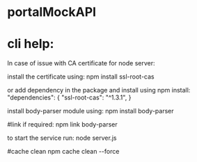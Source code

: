 # portalMockAPI
# cli help:

In case of issue with CA certificate for node server:

install the certificate using:
npm install ssl-root-cas

or add dependency in the package and install using npm install:
 "dependencies": {
    "ssl-root-cas": "^1.3.1",
  }
  
install body-parser module using:
npm install body-parser

#link if required:
npm link body-parser

to start the service run:
node server.js

#cache clean
npm cache clean --force 


